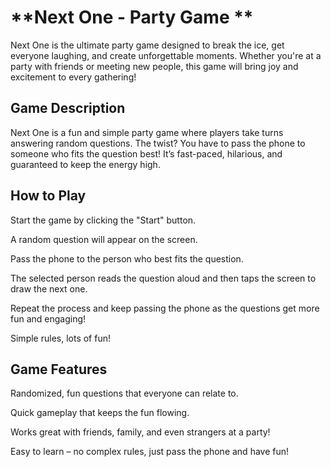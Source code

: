 # **Next One - Party Game **
Next One is the ultimate party game designed to break the ice, get everyone laughing, and create unforgettable moments. Whether you're at a party with friends or meeting new people, this game will bring joy and excitement to every gathering!

## **Game Description**
Next One is a fun and simple party game where players take turns answering random questions. The twist? You have to pass the phone to someone who fits the question best! It’s fast-paced, hilarious, and guaranteed to keep the energy high.

## **How to Play**
Start the game by clicking the "Start" button.

A random question will appear on the screen.

Pass the phone to the person who best fits the question.

The selected person reads the question aloud and then taps the screen to draw the next one.

Repeat the process and keep passing the phone as the questions get more fun and engaging!

Simple rules, lots of fun!

## **Game Features**
Randomized, fun questions that everyone can relate to.

Quick gameplay that keeps the fun flowing.

Works great with friends, family, and even strangers at a party!

Easy to learn – no complex rules, just pass the phone and have fun!
